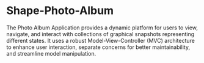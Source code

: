 # Shape-Photo-Album
The Photo Album Application provides a dynamic platform for users to view, navigate, and interact with collections of graphical snapshots representing different states. It uses a robust Model-View-Controller (MVC) architecture to enhance user interaction, separate concerns for better maintainability, and streamline model manipulation.
